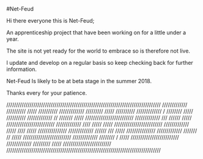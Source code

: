 #Net-Feud

Hi there everyone this is Net-Feud;

An apprenticeship project that have been working on for a little under a year.

The site is not yet ready for the world to embrace so is therefore not live.

I update and develop on a regular basis so keep checking back for further
information.

Net-Feud Is likely to be at beta stage in the summer 2018.

Thanks every for your patience.

////////////////////////////////////////////////////////////////////////////////
/////////////           //////////      /////                         //////////
/////////////            /////////      /////                         //////////
/////////////      /      ////////      /////                         //////////
/////////////      //      ///////      /////          /////////////////////////
/////////////      ///      //////      /////          /////////////////////////
/////////////      ////      /////      /////          /////////////////////////
/////////////      /////      ////      /////                    ///////////////
/////////////      //////      ///      /////                    ///////////////
/////////////      ///////      //      /////          /////////////////////////
/////////////      ////////      /      /////          /////////////////////////
/////////////      /////////            /////          /////////////////////////
////////////////////////////////////////////////////////////////////////////////
